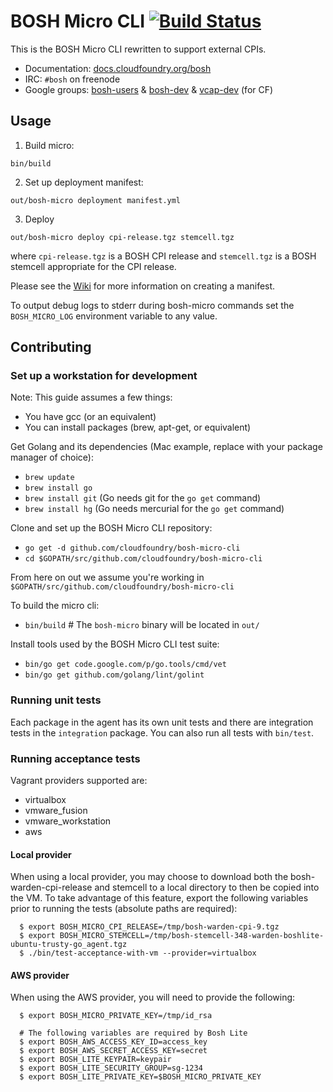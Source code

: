 # BOSH Micro CLI [![Build Status](https://travis-ci.org/cloudfoundry/bosh-micro-cli.svg?branch=master)](https://travis-ci.org/cloudfoundry/bosh-micro-cli)

This is the BOSH Micro CLI rewritten to support external CPIs.

* Documentation: [docs.cloudfoundry.org/bosh](http://docs.cloudfoundry.org/bosh)
* IRC: `#bosh` on freenode
* Google groups:
  [bosh-users](https://groups.google.com/a/cloudfoundry.org/group/bosh-users/topics) &
  [bosh-dev](https://groups.google.com/a/cloudfoundry.org/group/bosh-dev/topics) &
  [vcap-dev](https://groups.google.com/a/cloudfoundry.org/group/vcap-dev/topics) (for CF)

## Usage

1. Build micro:

  ```
  bin/build
  ```

2. Set up deployment manifest:

  ```
  out/bosh-micro deployment manifest.yml
  ```

3. Deploy

  ```
  out/bosh-micro deploy cpi-release.tgz stemcell.tgz
  ```

where `cpi-release.tgz` is a BOSH CPI release and `stemcell.tgz` is a BOSH stemcell appropriate for the CPI release.

Please see the [Wiki](https://github.com/cloudfoundry/bosh-micro-cli/wiki/BOSH-Micro-CLI-Workflow) for more information on creating a manifest.

To output debug logs to stderr during bosh-micro commands set the `BOSH_MICRO_LOG` environment variable to any value.


## Contributing

### Set up a workstation for development

Note: This guide assumes a few things:

- You have gcc (or an equivalent)
- You can install packages (brew, apt-get, or equivalent)

Get Golang and its dependencies (Mac example, replace with your package manager of choice):

- `brew update`
- `brew install go`
- `brew install git` (Go needs git for the `go get` command)
- `brew install hg` (Go needs mercurial for the `go get` command)

Clone and set up the BOSH Micro CLI repository:

- `go get -d github.com/cloudfoundry/bosh-micro-cli`
- `cd $GOPATH/src/github.com/cloudfoundry/bosh-micro-cli`

From here on out we assume you're working in `$GOPATH/src/github.com/cloudfoundry/bosh-micro-cli`

To build the micro cli:

- `bin/build` # The `bosh-micro` binary will be located in `out/`

Install tools used by the BOSH Micro CLI test suite:

- `bin/go get code.google.com/p/go.tools/cmd/vet`
- `bin/go get github.com/golang/lint/golint`

### Running unit tests

Each package in the agent has its own unit tests and there are integration tests in the `integration` package.
You can also run all tests with `bin/test`.

### Running acceptance tests

Vagrant providers supported are:

* virtualbox
* vmware_fusion
* vmware_workstation
* aws

#### Local provider

  When using a local provider, you may choose to download both the
  bosh-warden-cpi-release and stemcell to a local directory to then be copied
  into the VM. To take advantage of this feature, export the following variables
  prior to running the tests (absolute paths are required):

      $ export BOSH_MICRO_CPI_RELEASE=/tmp/bosh-warden-cpi-9.tgz
      $ export BOSH_MICRO_STEMCELL=/tmp/bosh-stemcell-348-warden-boshlite-ubuntu-trusty-go_agent.tgz
      $ ./bin/test-acceptance-with-vm --provider=virtualbox

#### AWS provider

  When using the AWS provider, you will need to provide the following:

      $ export BOSH_MICRO_PRIVATE_KEY=/tmp/id_rsa

      # The following variables are required by Bosh Lite
      $ export BOSH_AWS_ACCESS_KEY_ID=access_key
      $ export BOSH_AWS_SECRET_ACCESS_KEY=secret
      $ export BOSH_LITE_KEYPAIR=keypair
      $ export BOSH_LITE_SECURITY_GROUP=sg-1234
      $ export BOSH_LITE_PRIVATE_KEY=$BOSH_MICRO_PRIVATE_KEY
